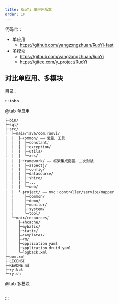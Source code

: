 ```yaml
---
title: RuoYi 单应用版本
order: 10
---
```


代码仓：

- 单应用
  - https://github.com/yangzongzhuan/RuoYi-fast
- 多模块
  - https://github.com/yangzongzhuan/RuoYi
  - https://gitee.com/y_project/RuoYi

## 对比单应用、多模块

目录：

::: tabs

@tab 单应用

```
├─bin/
├─sql/
├─src/
│  ├─main/java/com.ruoyi/
│  |  ├─common/ —— 常量、工具
│  |  |  ├─constant/
│  |  |  ├─exception/
│  |  |  ├─utils/
│  |  |  └─xss/
│  |  ├─framework/ —— 框架集成配置、二次封装
│  |  |  ├─aspectj/
│  |  |  ├─config/
│  |  |  ├─datasource/
│  |  |  ├─shiro/
│  |  |  ├─...
│  |  |  └─web/
│  |  └─project/ —— mvc：controller/service/mapper
│  |     ├─common/
│  |     ├─demo/
│  |     ├─monitor/
│  |     ├─system/
│  |     └─tool/
│  └─main/resources/
│     ├─ehcache/
│     ├─mybatis/
│     ├─static/
│     ├─templates/
│     ├─vm/
│     ├─application.yaml
│     ├─application-druid.yaml
│     └─logback.xml
├─pom.xml
├─LICENSE
├─README.md
├─ry.bat
└─ry.sh
```

@tab 多模块

```

```

:::

